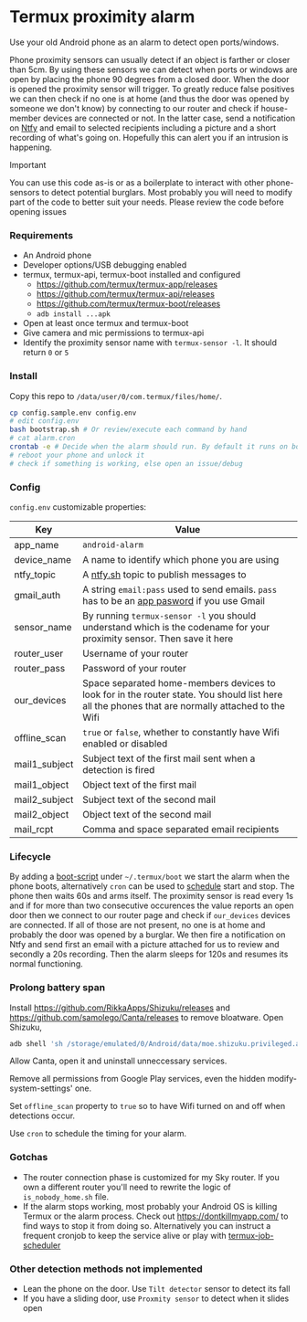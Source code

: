 # Termux proximity alarm

Use your old Android phone as an alarm to detect open ports/windows.

Phone proximity sensors can usually detect if an object is farther or closer than 5cm. By using these sensors we can detect when ports or windows are open by placing the phone 90 degrees from a closed door. When the door is opened the proximity sensor will trigger. To greatly reduce false positives we can then check if no one is at home (and thus the door was opened by someone we don't know) by connecting to our router and check if house-member devices are connected or not. In the latter case, send a notification on [Ntfy](https://docs.ntfy.sh/) and email to selected recipients including a picture and a short recording of what's going on. Hopefully this can alert you if an intrusion is happening.

> [!IMPORTANT]
> You can use this code as-is or as a boilerplate to interact with other phone-sensors to detect potential burglars. Most probably you will need to modify part of the code to better suit your needs. Please review the code before opening issues

### Requirements

- An Android phone
- Developer options/USB debugging enabled
- termux, termux-api, termux-boot installed and configured
  - https://github.com/termux/termux-app/releases
  - https://github.com/termux/termux-api/releases
  - https://github.com/termux/termux-boot/releases
  - `adb install ...apk`
- Open at least once termux and termux-boot
- Give camera and mic permissions to termux-api
- Identify the proximity sensor name with `termux-sensor -l`. It should return `0` or `5`

### Install

Copy this repo to `/data/user/0/com.termux/files/home/`.

```sh
cp config.sample.env config.env
# edit config.env
bash bootstrap.sh # Or review/execute each command by hand
# cat alarm.cron
crontab -e # Decide when the alarm should run. By default it runs on boot and there's no need to start it by cron
# reboot your phone and unlock it
# check if something is working, else open an issue/debug
```

### Config

`config.env` customizable properties:

| Key | Value |
| --- | --- |
| app_name | `android-alarm` |
| device_name | A name to identify which phone you are using |
| ntfy_topic | A [ntfy.sh](https://docs.ntfy.sh/) topic to publish messages to |
| gmail_auth | A string `email:pass` used to send emails. `pass` has to be an [app pasword](https://support.google.com/mail/answer/185833?hl=en) if you use Gmail |
| sensor_name | By running `termux-sensor -l` you should understand which is the codename for your proximity sensor. Then save it here |
| router_user | Username of your router |
| router_pass | Password of your router |
| our_devices | Space separated home-members devices to look for in the router state. You should list here all the phones that are normally attached to the Wifi |
| offline_scan | `true` or `false`, whether to constantly have Wifi enabled or disabled |
| mail1_subject | Subject text of the first mail sent when a detection is fired |
| mail1_object | Object text of the first mail |
| mail2_subject | Subject text of the second mail |
| mail2_object | Object text of the second mail |
| mail_rcpt | Comma and space separated email recipients |

### Lifecycle

By adding a [boot-script](https://github.com/Naramsim/termux-proximity-alarm/blob/872071db76b2c3e3e85561f7ad81aae55b5e95b4/bootstrap.sh#L13) under `~/.termux/boot` we start the alarm when the phone boots, alternatively `cron` can be used to [schedule](https://github.com/Naramsim/termux-proximity-alarm/blob/872071db76b2c3e3e85561f7ad81aae55b5e95b4/alarm.cron) start and stop. The phone then waits 60s and arms itself. The proximity sensor is read every 1s and if for more than two consecutive occurences the value reports an open door then we connect to our router page and check if `our_devices` devices are connected. If all of those are not present, no one is at home and probably the door was opened by a burglar. We then fire a notification on Ntfy and send first an email with a picture attached for us to review and secondly a 20s recording. Then the alarm sleeps for 120s and resumes its normal functioning.

### Prolong battery span

Install https://github.com/RikkaApps/Shizuku/releases and https://github.com/samolego/Canta/releases to remove bloatware. Open Shizuku,

```sh
adb shell 'sh /storage/emulated/0/Android/data/moe.shizuku.privileged.api/start.sh'
```

Allow Canta, open it and uninstall unneccessary services.

Remove all permissions from Google Play services, even the hidden modify-system-settings' one.

Set `offline_scan` property to `true` so to have Wifi turned on and off when detections occur.

Use `cron` to schedule the timing for your alarm.

### Gotchas

- The router connection phase is customized for my Sky router. If you own a different router you'll need to rewrite the logic of `is_nobody_home.sh` file.
- If the alarm stops working, most probably your Android OS is killing Termux or the alarm process. Check out https://dontkillmyapp.com/ to find ways to stop it from doing so. Alternatively you can instruct a frequent cronjob to keep the service alive or play with [termux-job-scheduler](https://wiki.termux.com/wiki/Termux-job-scheduler)

### Other detection methods not implemented

- Lean the phone on the door. Use `Tilt detector` sensor to detect its fall
- If you have a sliding door, use `Proxmity sensor` to detect when it slides open
